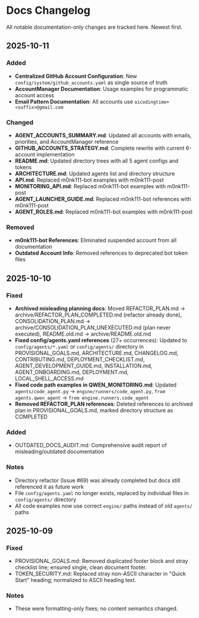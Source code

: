 # Docs Changelog

All notable documentation-only changes are tracked here. Newest first.

## 2025-10-11

### Added

- **Centralized GitHub Account Configuration**: New `config/system/github_accounts.yaml` as single source of truth
- **AccountManager Documentation**: Usage examples for programmatic account access
- **Email Pattern Documentation**: All accounts use `aicodingtime+<suffix>@gmail.com`

### Changed

- **AGENT_ACCOUNTS_SUMMARY.md**: Updated all accounts with emails, priorities, and AccountManager reference
- **GITHUB_ACCOUNTS_STRATEGY.md**: Complete rewrite with current 6-account implementation
- **README.md**: Updated directory trees with all 5 agent configs and tokens
- **ARCHITECTURE.md**: Updated agents list and directory structure
- **API.md**: Replaced m0nk111-bot examples with m0nk111-post
- **MONITORING_API.md**: Replaced m0nk111-bot examples with m0nk111-post
- **AGENT_LAUNCHER_GUIDE.md**: Replaced m0nk111-bot references with m0nk111-post
- **AGENT_ROLES.md**: Replaced m0nk111-bot examples with m0nk111-post

### Removed

- **m0nk111-bot References**: Eliminated suspended account from all documentation
- **Outdated Account Info**: Removed references to deprecated bot token files

## 2025-10-10

### Fixed

- **Archived misleading planning docs**: Moved REFACTOR_PLAN.md → archive/REFACTOR_PLAN_COMPLETED.md (refactor already done), CONSOLIDATION_PLAN.md → archive/CONSOLIDATION_PLAN_UNEXECUTED.md (plan never executed), README.old.md → archive/README.old.md
- **Fixed config/agents.yaml references** (27+ occurrences): Updated to `config/agents/*.yaml` or `config/agents/` directory in PROVISIONAL_GOALS.md, ARCHITECTURE.md, CHANGELOG.md, CONTRIBUTING.md, DEPLOYMENT_CHECKLIST.md, AGENT_DEVELOPMENT_GUIDE.md, INSTALLATION.md, AGENT_ONBOARDING.md, DEPLOYMENT.md, LOCAL_SHELL_ACCESS.md
- **Fixed code path examples in QWEN_MONITORING.md**: Updated `agents/code_agent.py` → `engine/runners/code_agent.py`, `from agents.qwen_agent` → `from engine.runners.code_agent`
- **Removed REFACTOR_PLAN references**: Deleted references to archived plan in PROVISIONAL_GOALS.md, marked directory structure as COMPLETED

### Added

- OUTDATED_DOCS_AUDIT.md: Comprehensive audit report of misleading/outdated documentation

### Notes

- Directory refactor (Issue #69) was already completed but docs still referenced it as future work
- File `config/agents.yaml` no longer exists, replaced by individual files in `config/agents/` directory
- All code examples now use correct `engine/` paths instead of old `agents/` paths

## 2025-10-09

### Fixed

- PROVISIONAL_GOALS.md: Removed duplicated footer block and stray checklist line; ensured single, clean document footer.
- TOKEN_SECURITY.md: Replaced stray non-ASCII character in "Quick Start" heading; normalized to ASCII heading text.

### Notes

- These were formatting-only fixes; no content semantics changed.
